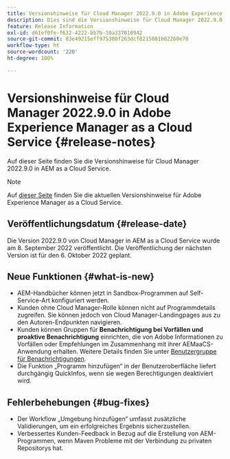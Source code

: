 ```yaml
---
title: Versionshinweise für Cloud Manager 2022.9.0 in Adobe Experience Manager as a Cloud Service
description: Dies sind die Versionshinweise für Cloud Manager 2022.9.0 in AEM as a Cloud Service.
feature: Release Information
exl-id: d61ef0fe-f632-4222-bb7b-10a337010942
source-git-commit: 83e49215eff975300f263dcf0215081b02260e70
workflow-type: ht
source-wordcount: '220'
ht-degree: 100%

---
```


# Versionshinweise für Cloud Manager 2022.9.0 in Adobe Experience Manager as a Cloud Service {#release-notes}

Auf dieser Seite finden Sie die Versionshinweise für Cloud Manager 2022.9.0 in AEM as a Cloud Service.

>[!NOTE]
>
>Auf [dieser Seite](/help/release-notes/release-notes-cloud/release-notes-current.md) finden Sie die aktuellen Versionshinweise für Adobe Experience Manager as a Cloud Service.

## Veröffentlichungsdatum {#release-date}

Die Version 2022.9.0 von Cloud Manager in AEM as a Cloud Service wurde am 8. September 2022 veröffentlicht. Die Veröffentlichung der nächsten Version ist für den 6. Oktober 2022 geplant.

## Neue Funktionen {#what-is-new}

* AEM-Handbücher können jetzt in Sandbox-Programmen auf Self-Service-Art konfiguriert werden.
* Kunden ohne Cloud Manager-Rolle können nicht auf Programmdetails zugreifen. Sie können jedoch von Cloud Manager-Landingpages aus zu den Autoren-Endpunkten navigieren.
* Kunden können Gruppen für **Benachrichtigung bei Vorfällen und proaktive Benachrichtigung** einrichten, die von Adobe Informationen zu Vorfällen oder Empfehlungen im Zusammenhang mit ihrer AEMaaCS-Anwendung erhalten. Weitere Details finden Sie unter [Benutzergruppe für Benachrichtigungen](/help/journey-onboarding/user-groups.md).
* Die Funktion „Programm hinzufügen“ in der Benutzeroberfläche liefert durchgängig QuickInfos, wenn sie wegen Berechtigungen deaktiviert wird.

## Fehlerbehebungen {#bug-fixes}

* Der Workflow „Umgebung hinzufügen“ umfasst zusätzliche Validierungen, um ein erfolgreiches Ergebnis sicherzustellen.
* Verbessertes Kunden-Feedback in Bezug auf die Erstellung von AEM-Programmen, wenn Maven Probleme mit der Verbindung zu privaten Repositorys hat.
